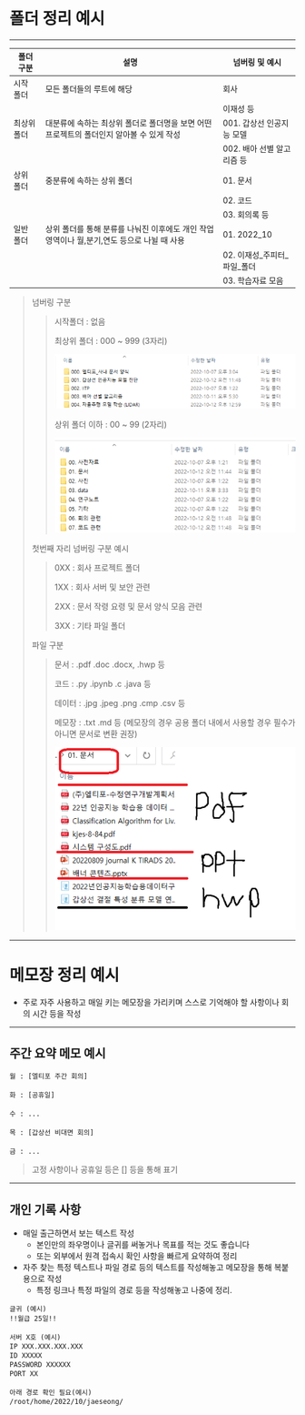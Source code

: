 
# 폴더 정리 예시
--------

| 폴더 구분 | 설명 | 넘버링 및 예시 |
| ---- | ---- | ---- |
| 시작 폴더 | 모든 폴더들의 루트에 해당 | 회사 |
| | | 이재성 등 |
| 최상위 폴더 | 대분류에 속하는 최상위 폴더로 폴더명을 보면 어떤 프로젝트의 폴더인지 알아볼 수 있게 작성 | 001. 갑상선 인공지능 모델 |
| | | 002. 배아 선별 알고리즘 등 |
| 상위 폴더 | 중분류에 속하는 상위 폴더 |  01. 문서 |
| | | 02. 코드 |
| | | 03. 회의록 등 |
| 일반 폴더 | 상위 폴더를 통해 분류를 나눠진 이후에도 개인 작업 영역이나 월,분기,연도 등으로 나뉠 때 사용 | 01. 2022_10
| | | 02. 이재성_주피터_파일_폴더
| | | 03. 학습자료 모음




> 넘버링 구분 
>> 시작폴더 : 없음
>>
>> 최상위 폴더 : 000 ~ 999 (3자리)
>> 
>> ![최상위폴더](./img/최상위폴더.PNG)
>> 
>> 상위 폴더 이하 : 00 ~ 99 (2자리)
>> 
>> ![상위폴더](./img/상위폴더.PNG)
>
>
> 첫번째 자리 넘버링 구분 예시
>> 0XX : 회사 프로젝트 폴더
>>
>> 1XX : 회사 서버 및 보안 관련
>>
>> 2XX : 문서 작령 요령 및 문서 양식 모음 관련
>>
>> 3XX : 기타 파일 폴더
>
> 파일 구분
>> 문서 : .pdf .doc .docx, .hwp 등
>> 
>> 코드 : .py .ipynb .c .java 등
>> 
>> 데이터 : .jpg .jpeg .png .cmp .csv 등
>>
>> 메모장 : .txt .md 등 (메모장의 경우 공용 폴더 내에서 사용할 경우 필수가 아니면 문서로 변환 권장)
>>
>> ![문서예시](./img/문서예시.PNG)
>>

-----
# 메모장 정리 예시
- 주로 자주 사용하고 매일 키는 메모장을 가리키며 스스로 기억해야 할 사항이나 회의 시간 등을 작성

---
## 주간 요약 메모 예시

```
월 : [엘티포 주간 회의]

화 : [공휴일]

수 : ...

목 : [갑상선 비대면 회의]

금 : ...
```
> 고정 사항이나 공휴일 등은 [] 등을 통해 표기

---
## 개인 기록 사항
- 매일 출근하면서 보는 텍스트 작성
  - 본인만의 좌우명이나 글귀를 써놓거나 목표를 적는 것도 좋습니다
  - 또는 외부에서 원격 접속시 확인 사항을 빠르게 요약하여 정리
- 자주 찾는 특정 텍스트나 파일 경로 등의 텍스트를 작성해놓고 메모장을 통해 복붙용으로 작성
  - 특정 링크나 특정 파일의 경로 등을 작성해놓고 나중에 정리.

```
글귀 (예시)
!!월급 25일!!

서버 X호 (예시)
IP XXX.XXX.XXX.XXX
ID XXXXX
PASSWORD XXXXXX
PORT XX

아래 경로 확인 필요(예시)
/root/home/2022/10/jaeseong/

```

